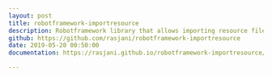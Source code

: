 ```yaml
---
layout: post
title: robotframework-importresource
description: Robotframework library that allows importing resource files from installed python pacakges
github: https://github.com/rasjani/robotframework-importresource
date: 2019-05-20 00:50:00
documentation: https://rasjani.github.io/robotframework-importresource/index.html

---
```

